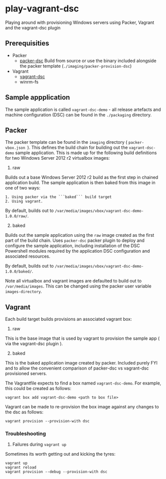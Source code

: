 # play-vagrant-dsc

Playing around with provisioning Windows servers using Packer, Vagrant and the vagrant-dsc plugin

## Prerequisities

- Packer
  - [packer-dsc](https://github.com/mefellows/packer-dsc)
    Build from source or use the binary included alongside the packer template (```./imaging/packer-provision-dsc```)
- Vagrant
  - [vagrant-dsc](https://github.com/mefellows/vagrant-dsc)
  - winrm-fs

## Sample appplication

The sample application is called ```vagrant-dsc-demo``` - all release artefacts and machine configuration (DSC) can be found in the ```./packaging``` directory.

## Packer

The packer template can be found in the ```imaging``` directory ( ```packer-vbox.json ```).
This defines the build chain for building out the ```vagrant-dsc-demo``` sample application. This is made up for the following build definitions for two Windows Server 2012 r2 virtualbox images:

1. raw
  
  Builds out a base Windows Server 2012 r2 build as the first step in chained application build.
  The sample application is then baked from this image in one of two ways:
    
    1. Using packer via the ```baked``` build target
    2. Using vagrant.

  By default, builds out to ```/var/media/images/vbox/vagrant-dsc-demo-1.0.0/raw/```.
  
2. baked
  
  Builds out the sample application using the ```raw``` image created as the first part of the build chain.
  Uses ```packer-dsc``` packer plugin to deploy and configure the sample application, including installation of the DSC Powershell modules required by the application DSC configuration and associated resources.

  By default, builds out to ```/var/media/images/vbox/vagrant-dsc-demo-1.0.0/baked/```. 

Note all virtualbox and vagrant images are defaulted to build out to ```/var/media/images```. This can be changed using the packer user variable ```images-directory```.

## Vagrant

Each build target builds provisions an associated vagrant box:

1. raw
  
  This is the base image that is used by vagrant to provision the sample app ( via the vagrant-dsc plugin ).

2. baked
  
  This is the baked application image created by packer. Included purely FYI and to allow the convenient comparison of packer-dsc vs vagrant-dsc provisioned servers.

The Vagrantfile expects to find a box named ```vagrant-dsc-demo```. For example, this could be created as follows:

```shell
vagrant box add vagrant-dsc-demo <path to box file>
```

Vagrant can be made to re-provision the box image against any changes to the dsc as follows:

```shell
vagrant provision --provision-with dsc
```

### Troubleshooting

1. Failures during ```vagrant up```

  Sometimes its worth getting out and kicking the tyres:

  ```shell
  vagrant up 
  vagrant reload
  vagrant provision --debug --provision-with dsc
  ```


